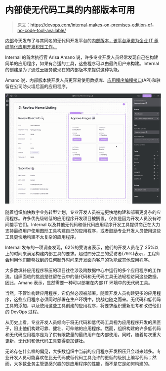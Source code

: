 # 内部使无代码工具的内部版本可用

> 原文：<https://devops.com/internal-makes-on-premises-edition-of-no-code-tool-available/>

[内部](https://www.internal.io/)今天发布了与其同名的无代码开发平台的[内部版本，该平台承诺为企业 IT 组织简化应用开发积压工作。](https://www.prweb.com/releases/internal_launches_enterprise_ready_app_development_platform_for_internal_tools/prweb17653932.htm)

Internal 的首席执行官 Arisa Amano 说，许多专业开发人员经常发现自己在构建简单的应用程序，如果有合适的工具，这些程序可以由最终用户来构建。Internal 的创建是为了通过云服务或现在的内部版本来提供这种功能。

Amano 说，内部版本使开发人员更容易使用数据库、[应用程序编程接口](https://devops.com/?s=APIs)(API)和驻留在公司防火墙后面的应用程序。

![](img/b48fa6f633ca44a1a2007d0f01dfae49.png)

随着组织加快数字业务转型计划，专业开发人员被迫更快地构建和部署更复杂的应用程序。许多优先级较低的应用程序开发项目被搁置，仅仅是因为开发人员没有时间接手它们。Internal 以及其他无代码和低代码应用程序开发工具提供商正在大力支持最终用户使用图形工具构建自己的应用程序，或者鼓励专业开发人员使用这些工具更快地构建不太复杂的应用程序。

Internal 发布的一项调查发现，62%的受访者表示，他们的开发人员花了 25%以上的时间来满足构建内部工具的要求。超过四分之三的受访者(79%)表示，工程师会利用他们能够找到的任何额外时间来开发面向客户的功能或其他应用程序。

大多数填补应用程序积压的项目往往涉及跨数据中心中运行的多个应用程序的工作流。组织面临的挑战是驻留在云中的低代码和无代码工具无法轻松访问这些数据。因此，Amano 表示，显然需要一种可以部署在内部 IT 环境中的无代码工具。

当然，不管谁构建应用程序，它仍然必须被部署。随着开发人员构建更多的应用程序，这些应用程序必须同时部署在生产环境中，挑战也随之而来。无代码和低代码工具的添加，以及使用这些工具创建的应用程序，将要求组织重新思考和改进他们的 DevOps 过程。

从历史上看，专业开发人员倾向于将无代码和低代码工具视为应用程序开发的黑匣子，阻止他们构建可靠、健壮、可伸缩的应用程序。然而，组织构建的许多低代码和无代码应用程序是为了供有限数量的最终用户在内部使用。同时，随着每次重大更新，无代码和低代码工具变得更加健壮。

无论存在什么样的偏见，大多数组织中当前的应用程序开发积压只会越来越多。专业开发人员可能喜欢在比无代码或低代码工具允许的更低的级别上编写代码；然而，大多数业务主管更感兴趣的是应用程序的性能，而不是它是如何构建的。